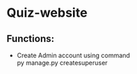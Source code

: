 # Quiz-website

## Functions:

<ul>
  <li>Create Admin account using command<br>py manage.py createsuperuser</li>
